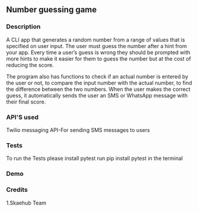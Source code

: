 ## Number guessing game
### Description

A CLI app that generates a random number from a range of values
that is specified on user input. The user must guess the number after a hint from your
app. 
Every time a user’s guess is wrong they should be prompted with more hints to
make it easier for them to guess the number but at the cost of reducing the score.

The program also has functions to check if an actual number is entered by the user
or not, to compare the input number with the actual number, to find the difference
between the two numbers.
When the user makes the correct guess, it automatically sends the user an SMS or
WhatsApp message with their final score.

### API'S used
Twilio messaging API-For sending SMS messages to users

### Tests
To run the Tests please install pytest 
run pip install pytest in the terminal

### Demo


### Credits
1.Skaehub Team



